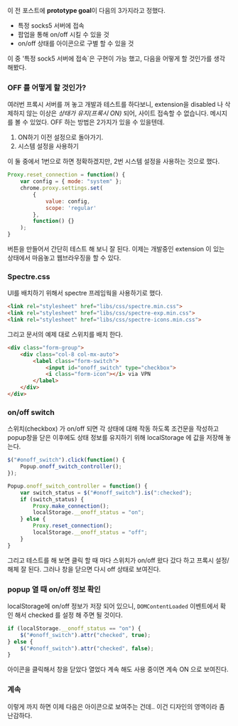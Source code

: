 
이 전 포스트에 **prototype goal**이 다음의 3가지라고 정했다.

* 특정 socks5 서버에 접속
* 팝업을 통해 on/off 시킬 수 있을 것
* on/off 상태를 아이콘으로 구별 할 수 있을 것 

이 중 '특정 sock5 서버에 접속`은 구현이 가능 했고, 다음을 어떻게 할 것인가를 생각 해봤다. 

### OFF 를 어떻게 할 것인가?
여러번 프록시 서버를 꺼 놓고 개발과 테스트를 하다보니, extension을 disabled 나 삭제하지 않는 이상은 *상태가 유지(프록시 ON)* 되어, 사이트 접속할 수 없습니다. 메시지를 볼 수 있었다. OFF 하는 방법은 2가지가 있을 수 있을텐데.

1. ON하기 이전 설정으로 돌아가기.
2. 시스템 설정을 사용하기

이 둘 중에서 1번으로 하면 정확하겠지만, 2번 시스템 설정을 사용하는 것으로 했다.  

```js
Proxy.reset_connection = function() {
    var config = { mode: "system" };
    chrome.proxy.settings.set(
        {
            value: config,
            scope: 'regular'
        },
        function() {}
    );
}
```
버튼을 만들어서 간단히 테스트 해 보니 잘 된다. 이제는 개발중인 extension 이 있는 상태에서 마음놓고 웹브라우징을 할 수 있다. 

### Spectre.css 
UI를 배치하기 위해서 spectre 프레임웍을 사용하기로 했다.

```html
<link rel="stylesheet" href="libs/css/spectre.min.css">
<link rel="stylesheet" href="libs/css/spectre-exp.min.css">
<link rel="stylesheet" href="libs/css/spectre-icons.min.css">
```

그리고 문서의 예제 대로 스위치를 배치 한다.

```html
<div class="form-group">
    <div class="col-8 col-mx-auto">
        <label class="form-switch">
            <input id="onoff_switch" type="checkbox">
            <i class="form-icon"></i> via VPN
        </label>
    </div>
</div>
```

### on/off switch 
스위치(checkbox) 가 on/off 되면 각 상태에 대해 작동 하도록 조건문을 작성하고 popup창을 닫은 이후에도 상태 정보를 유지하기 위해 localStorage 에 값을 저장해 놓는다.  

```js
$("#onoff_switch").click(function() {
    Popup.onoff_switch_controller();
});

Popup.onoff_switch_controller = function() {
    var switch_status = $("#onoff_switch").is(":checked");
    if (switch_status) {
        Proxy.make_connection();
        localStorage.__onoff_status = "on";
    } else {        
        Proxy.reset_connection();
        localStorage.__onoff_status = "off";
    }
}
```

그리고 테스트를 해 보면 클릭 할 때 마다 스위치가 on/off 왔다 갔다 하고 프록시 설정/해체 잘 된다. 그러나 창을 닫으면 다시 off 상태로 보여진다. 

### popup 열 때 on/off 정보 확인 
localStorage에 on/off 정보가 저장 되어 있으니, `DOMContentLoaded` 이벤트에서 확인 해서 checked 를 설정 해 주면 될 것이다. 

```js
if (localStorage.__onoff_status == "on") {
    $("#onoff_switch").attr("checked", true);
} else {
    $("#onoff_switch").attr("checked", false);
}
```
아이콘을 클릭해서 창을 닫았다 열었다 계속 해도 사용 중이면 계속 ON 으로 보여진다. 

### 계속
이렇게 까지 하면 이제 다음은 아이콘으로 보여주는 건데.. 이건 디자인의 영역이라 좀 난감하다. 
